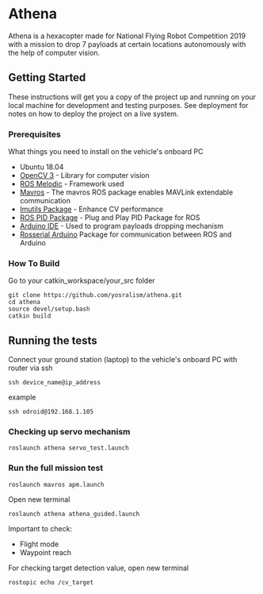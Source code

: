 # Athena

Athena is a hexacopter made for National Flying Robot Competition 2019 with a mission to drop 7 payloads at certain locations autonomously with the help of computer vision.   

## Getting Started

These instructions will get you a copy of the project up and running on your local machine for development and testing purposes. See deployment for notes on how to deploy the project on a live system.

### Prerequisites

What things you need to install on the vehicle's onboard PC

* Ubuntu 18.04
* [OpenCV 3](https://docs.opencv.org/3.4/d2/de6/tutorial_py_setup_in_ubuntu.html) - Library for computer vision
* [ROS Melodic](http://wiki.ros.org/melodic/Installation/Ubuntu) - Framework used
* [Mavros](https://dev.px4.io/v1.9.0/en/ros/mavros_installation.html) - The mavros ROS package enables MAVLink extendable     communication
* [Imutils Package](https://pypi.org/project/imutils/) - Enhance CV performance 
* [ROS PID Package](http://wiki.ros.org/pid) - Plug and Play PID Package for ROS
* [Arduino IDE](https://ubuntu.com/tutorials/install-the-arduino-ide#1-overview) - Used to program payloads dropping mechanism
* [Rosserial Arduino](http://wiki.ros.org/rosserial_arduino/Tutorials/Arduino%20IDE%20Setup) Package for communication between ROS and Arduino

### How To Build

Go to your catkin_workspace/your_src folder
```
git clone https://github.com/yosralism/athena.git
cd athena
source devel/setup.bash
catkin build
```
## Running the tests 

Connect your ground station (laptop) to the vehicle's onboard PC with router via ssh
```
ssh device_name@ip_address
```
example
```
ssh odroid@192.168.1.105
```
### Checking up servo mechanism
```
roslaunch athena servo_test.launch
```
### Run the full mission test
```
roslaunch mavros apm.launch
```
Open new terminal

```
roslaunch athena athena_guided.launch
```

Important to check:
* Flight mode 
* Waypoint reach

For checking target detection value, open new terminal
```
rostopic echo /cv_target
```

